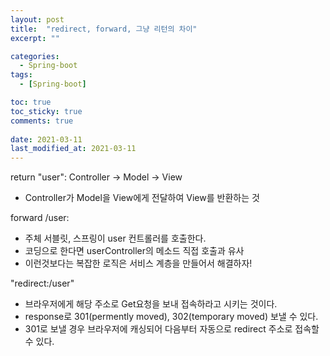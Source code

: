 ```yaml
---
layout: post
title:  "redirect, forward, 그냥 리턴의 차이"
excerpt: ""

categories:
  - Spring-boot
tags:
  - [Spring-boot]

toc: true
toc_sticky: true
comments: true
 
date: 2021-03-11
last_modified_at: 2021-03-11
---
```


return "user": Controller -> Model -> View

- Controller가 Model을 View에게 전달하여 View를 반환하는 것

forward /user: 

- 주체 서블릿, 스프링이 user 컨트롤러를 호출한다.
- 코딩으로 한다면 userController의 메소드 직접 호출과 유사
- 이런것보다는 복잡한 로직은 서비스 계층을 만들어서 해결하자!

"redirect:/user" 

- 브라우저에게 해당 주소로 Get요청을 보내 접속하라고 시키는 것이다.
- response로 301(permently moved), 302(temporary moved) 보낼 수 있다.
- 301로 보낼 경우 브라우저에 캐싱되어 다음부터 자동으로 redirect 주소로 접속할 수 있다.